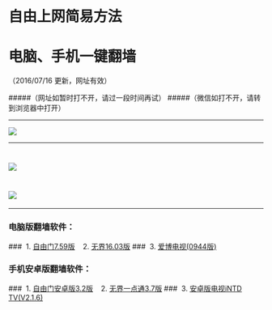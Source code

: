 # 自由上网简易方法
# 电脑、手机一键翻墙
（2016/07/16 更新，网址有效）

#####（网址如暂时打不开，请过一段时间再试）
#####（微信如打不开，请转到浏览器中打开）

***

 <a href="https://camo.githubusercontent.com/538d0cf650e4d6629cc867f71fadd839c9adb7f4/687474703a2f2f662d342e74696e732e686b2f7069632f796a66712d32303136303731356f6b2e706e67" target="_blank"> <img src="http://f-5.myapl.org/pic/yjfq-20160715ok.png"> </a>

***


# <a href="http://f-4.tins.hk/fqtz.php?tz=fq?id=1" target="_blank"><img src="https://d26qp07lgq7rc.cloudfront.net/pic/fqwz1.png"></a>

# <a href="http://f-4.tins.hk/fqtz.php?tz=fq?id=2" target="_blank"><img src="https://d7po8225nbxdk.cloudfront.net/pic/fqwz2.png"></a>

***


### 电脑版翻墙软件：
###&nbsp;&nbsp;1. <a href="http://f-5.myapl.org/fgget.php?fid=fg759p.zip" target="_blank">自由门7.59版</a>&nbsp;&nbsp;&nbsp;&nbsp;2. <a href="http://f-5.myapl.org/fgget.php?fid=U1603.zip" target="_blank">无界16.03版</a>
###&nbsp;&nbsp;3. <a href="http://f-5.myapl.org/fgget.php?fid=GreeniPPOTV_Setup_Ver12Build944b.zip" target="_blank">爱博电视(0944版)</a>

### 手机安卓版翻墙软件：
###&nbsp;&nbsp;1. <a href="http://f-5.myapl.org/fgget.php?fid=fgma32.apk" target="_blank">自由门安卓版3.2版</a>&nbsp;&nbsp;&nbsp;&nbsp;2. <a href="http://f-5.myapl.org/fgget.php?fid=um3.7.apk" target="_blank">无界一点通3.7版</a>
###&nbsp;&nbsp;3. <a href="http://f-5.myapl.org/fgget.php?fid=iNTD_TV.apk" target="_blank">安卓版电视iNTD TV(V2.1.6)</a>


